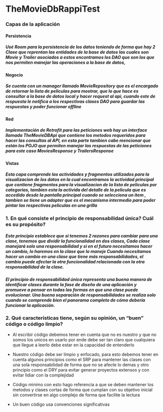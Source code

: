 # TheMovieDbRappiTest


### Capas de la aplicación

#### Persistencia 
##### Usé Room para la persistencia de los datos teniendo de forma que hay 2 Clase que reprentan las entidades de la base de datos las cuales son Movie y Trailer asociados a estos encontramos los DAO que son los que nos permiten manejar las operaciones a la base de datos,

#### Negocio
##### Se cuenta con un manager llamado MovieRepository que es el encargado de retornar la lista de peliculas para mostrar, que lo que hace es consultar a la base de datos local y hacer request al api, cuando este de respuesta le notifica a los respectivas clases DAO para guardar las respuestas y poder funcionar offline

#### Red
##### Implementación de Retrofit para las peticiones web hay un interface llamada TheMovieDBApi que contiene los metodos requeridos para hacer las consultas al API, en esta parte tambien cabe mencionar que están los POJO que permiten manejar las respuestas de las peticiones para este caso MoviesResponse y TrailersResponse

#### Vistas
##### Esta capa comprende las actividades y fragmentos utilizados para la visualizacion de los datos en la cual encontramos la actividad principal que contiene fragmentos para la visualizacion de la lista de peliculas por categorias, tambien esta la activida del detalle de la pelicula que es accedido desde la pantalla principal cuando se selecciona un item , tambien se tiene un adapter que es el mecanismo intermedio para poder pintar las respectivas peliculas en una grilla 

### 1. En qué consiste el principio de responsabilidad única? Cuál es su propósito?

##### Este principio establece que si tenemos 2 razones para cambiar para una clase, tenemos que dividir la funcionalidad en dos clases,  Cada clase manejará solo una responsabilidad y si en el futuro necesitamos hacer un cambio, lo haremos en la clase que lo maneje Cuando necesitamos hacer un cambio en una clase que tiene más responsabilidades, el cambio puede afectar la otra funcionalidad relacionada con la otra responsabilidad de la clase.
  
##### El principio de responsabilidad única representa una buena manera de identificar clases durante la fase de diseño de una aplicación y promueve a pensar en todas las formas en que una clase puede evolucionar. Una buena separación de responsabilidades se realiza solo cuando se comprende bien el panorama completo de cómo debería funcionar la aplicación.

### 2. Qué características tiene, según su opinión, un “buen” código o código limpio?

- Al escribir código debemos tener en cuenta que no es nuestro y que no somos los unicos en usarlo por ende debe ser tan claro que cualquiera que llegue a leerlo debe estar en la capacidad de entenderlo

- Nuestro código debe ser limpio y enfocado, para esto debemos tener en cuenta algunos principios como el SRP para mantener las clases con una sola responsabilidad de forma que no se afecte lo demas y otro principio como el DRY para evitar generar proyectos extensos y con evitar lidiar con la complejidad

- Código minimo con esto hago referencia a que se deben mantener los metodos y clases cortas de forma que cumplan con su objetivo inicial sin convertirse en algo complejo de forma que facilite la lectura 

- Un buen código usa convenciones significativas 
